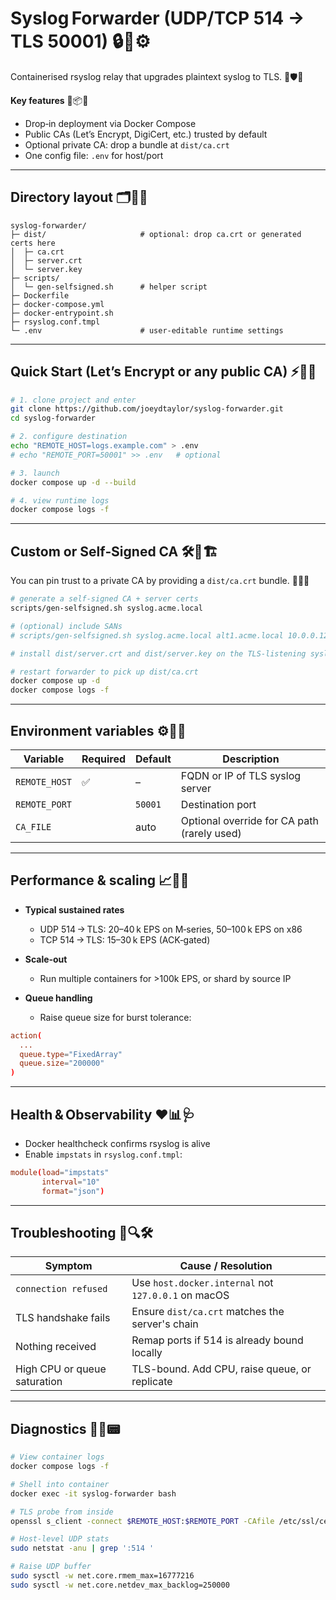 # Syslog Forwarder (UDP/TCP 514 → TLS 50001) 🔒📡⚙️

Containerised rsyslog relay that upgrades plaintext syslog to TLS. 🚀🛡️🧰

**Key features** 🎯📦✅

* Drop‑in deployment via Docker Compose
* Public CAs (Let’s Encrypt, DigiCert, etc.) trusted by default
* Optional private CA: drop a bundle at `dist/ca.crt`
* One config file: `.env` for host/port

---

## Directory layout 🗂️📁🧾

```
syslog-forwarder/
├─ dist/                     # optional: drop ca.crt or generated certs here
│  ├─ ca.crt
│  ├─ server.crt
│  └─ server.key
├─ scripts/
│  └─ gen-selfsigned.sh      # helper script
├─ Dockerfile
├─ docker-compose.yml
├─ docker-entrypoint.sh
├─ rsyslog.conf.tmpl
└─ .env                      # user‑editable runtime settings
```

---

## Quick Start (Let’s Encrypt or any public CA) ⚡🧪📘

```bash
# 1. clone project and enter
git clone https://github.com/joeydtaylor/syslog-forwarder.git
cd syslog-forwarder

# 2. configure destination
echo "REMOTE_HOST=logs.example.com" > .env
# echo "REMOTE_PORT=50001" >> .env   # optional

# 3. launch
docker compose up -d --build

# 4. view runtime logs
docker compose logs -f
```

---

## Custom or Self‑Signed CA 🛠️🔐🏗️

You can pin trust to a private CA by providing a `dist/ca.crt` bundle. 🧾📩📍

```bash
# generate a self‑signed CA + server certs
scripts/gen-selfsigned.sh syslog.acme.local

# (optional) include SANs
# scripts/gen-selfsigned.sh syslog.acme.local alt1.acme.local 10.0.0.12

# install dist/server.crt and dist/server.key on the TLS‑listening syslog server

# restart forwarder to pick up dist/ca.crt
docker compose up -d
docker compose logs -f
```

---

## Environment variables ⚙️🧾🔧

| Variable      | Required | Default | Description                                 |
| ------------- | -------- | ------- | ------------------------------------------- |
| `REMOTE_HOST` | ✅        | –       | FQDN or IP of TLS syslog server             |
| `REMOTE_PORT` |          | `50001` | Destination port                            |
| `CA_FILE`     |          | auto    | Optional override for CA path (rarely used) |

---

## Performance & scaling 📈💨🧠

* **Typical sustained rates**

  * UDP 514 → TLS: 20–40 k EPS on M‑series, 50–100 k EPS on x86
  * TCP 514 → TLS: 15–30 k EPS (ACK‑gated)
* **Scale‑out**

  * Run multiple containers for >100k EPS, or shard by source IP
* **Queue handling**

  * Raise queue size for burst tolerance:

```conf
action(
  ...
  queue.type="FixedArray"
  queue.size="200000"
)
```

---

## Health & Observability ❤️📊🩺

* Docker healthcheck confirms rsyslog is alive
* Enable `impstats` in `rsyslog.conf.tmpl`:

```conf
module(load="impstats"
       interval="10"
       format="json")
```

---

## Troubleshooting 🧯🔍🛠️

| Symptom                      | Cause / Resolution                                  |
| ---------------------------- | --------------------------------------------------- |
| `connection refused`         | Use `host.docker.internal` not `127.0.0.1` on macOS |
| TLS handshake fails          | Ensure `dist/ca.crt` matches the server's chain     |
| Nothing received             | Remap ports if 514 is already bound locally         |
| High CPU or queue saturation | TLS-bound. Add CPU, raise queue, or replicate       |

---

## Diagnostics 🧪🧭📟

```bash
# View container logs
docker compose logs -f

# Shell into container
docker exec -it syslog-forwarder bash

# TLS probe from inside
openssl s_client -connect $REMOTE_HOST:$REMOTE_PORT -CAfile /etc/ssl/certs/ca-certificates.crt

# Host-level UDP stats
sudo netstat -anu | grep ':514 '

# Raise UDP buffer
sudo sysctl -w net.core.rmem_max=16777216
sudo sysctl -w net.core.netdev_max_backlog=250000
```
